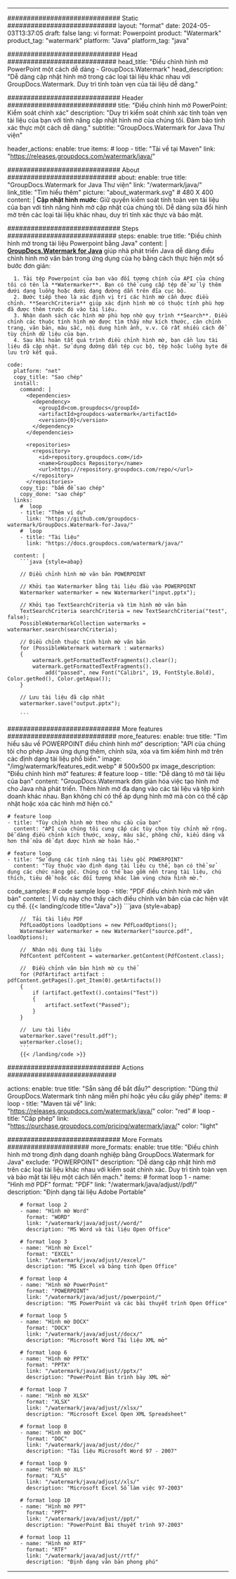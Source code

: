 
---
############################# Static ############################
layout: "format"
date:  2024-05-03T13:37:05
draft: false
lang: vi
format: Powerpoint
product: "Watermark"
product_tag: "watermark"
platform: "Java"
platform_tag: "java"

############################# Head ############################
head_title: "Điều chỉnh hình mờ PowerPoint một cách dễ dàng - GroupDocs.Watermark"
head_description: "Dễ dàng cập nhật hình mờ trong các loại tài liệu khác nhau với GroupDocs.Watermark. Duy trì tính toàn vẹn của tài liệu dễ dàng."

############################# Header ############################
title: "Điều chỉnh hình mờ PowerPoint: Kiểm soát chính xác" 
description: "Duy trì kiểm soát chính xác tính toàn vẹn tài liệu của bạn với tính năng cập nhật hình mờ của chúng tôi. Đảm bảo tính xác thực một cách dễ dàng."
subtitle: "GroupDocs.Watermark for Java Thư viện" 

header_actions:
  enable: true
  items:
    #  loop
    - title: "Tải về tại Maven"
      link: "https://releases.groupdocs.com/watermark/java/"
      
############################# About ############################
about:
    enable: true
    title: "GroupDocs.Watermark for Java Thư viện"
    link: "/watermark/java/"
    link_title: "Tìm hiểu thêm"
    picture: "about_watermark.svg" # 480 X 400
    content: |
       **Cập nhật hình mước**: Giữ quyền kiểm soát tính toàn vẹn tài liệu của bạn với tính năng hình mờ cập nhật của chúng tôi. Dễ dàng sửa đổi hình mờ trên các loại tài liệu khác nhau, duy trì tính xác thực và bảo mật.

############################# Steps ############################
steps:
    enable: true
    title: "Điều chỉnh hình mờ trong tài liệu Powerpoint bằng Java"
    content: |
      **[GroupDocs.Watermark for Java](https://products.groupdocs.com/watermark/java/)** giúp nhà phát triển Java dễ dàng điều chỉnh hình mờ văn bản trong ứng dụng của họ bằng cách thực hiện một số bước đơn giản:
      
      1. Tải tệp Powerpoint của bạn vào đối tượng chính của API của chúng tôi có tên là **Watermarker**. Bạn có thể cung cấp tệp để xử lý thêm dưới dạng luồng hoặc dưới dạng đường dẫn trên đĩa cục bộ.
      2. Bước tiếp theo là xác định vị trí các hình mờ cần được điều chỉnh. **SearchCriteria** giúp xác định hình mờ có thuộc tính phù hợp đã được thêm trước đó vào tài liệu.
      3. Nhận danh sách các hình mờ phù hợp nhờ quy trình **Search**. Điều chỉnh các thuộc tính hình mờ được tìm thấy như kích thước, căn chỉnh trang, văn bản, màu sắc, nội dung hình ảnh, v.v. Có rất nhiều cách để tùy chỉnh dữ liệu của bạn.
      4. Sau khi hoàn tất quá trình điều chỉnh hình mờ, bạn cần lưu tài liệu đã cập nhật. Sử dụng đường dẫn tệp cục bộ, tệp hoặc luồng byte để lưu trữ kết quả.
   
    code:
      platform: "net"
      copy_title: "Sao chép"
      install:
        command: |
          <dependencies>
            <dependency>
              <groupId>com.groupdocs</groupId>
              <artifactId>groupdocs-watermark</artifactId>
              <version>{0}</version>
            </dependency>
          </dependencies>

          <repositories>
            <repository>
              <id>repository.groupdocs.com</id>
              <name>GroupDocs Repository</name>
              <url>https://repository.groupdocs.com/repo/</url>
            </repository>
          </repositories>
        copy_tip: "bấm để sao chép"
        copy_done: "sao chép"
      links:
        #  loop
        - title: "Thêm ví dụ"
          link: "https://github.com/groupdocs-watermark/GroupDocs.Watermark-for-Java/"
        #  loop
        - title: "Tài liệu"
          link: "https://docs.groupdocs.com/watermark/java/"
          
      content: |
        ```java {style=abap}

        // Điều chỉnh hình mờ văn bản POWERPOINT

        // Khởi tạo Watermarker bằng tài liệu đầu vào POWERPOINT
        Watermarker watermarker = new Watermarker("input.pptx");

        // Khởi tạo TextSearchCriteria và tìm hình mờ văn bản
        TextSearchCriteria searchCriteria = new TextSearchCriteria("test", false);
        PossibleWatermarkCollection watermarks = watermarker.search(searchCriteria);
        
        // Điều chỉnh thuộc tính hình mờ văn bản
        for (PossibleWatermark watermark : watermarks)
        {
            watermark.getFormattedTextFragments().clear();
            watermark.getFormattedTextFragments().
                add("passed", new Font("Calibri", 19, FontStyle.Bold), Color.getRed(), Color.getAqua());
        }

        // Lưu tài liệu đã cập nhật
        watermarker.save("output.pptx");
        
        ```            
        
############################# More features ############################
more_features:
  enable: true
  title: "Tìm hiểu sâu về POWERPOINT điều chỉnh hình mờ"
  description: "API của chúng tôi cho phép Java ứng dụng thêm, chỉnh sửa, xóa và tìm kiếm hình mờ trên các định dạng tài liệu phổ biến."
  image: "/img/watermark/features_edit.webp" # 500x500 px
  image_description: "Điều chỉnh hình mờ"
  features:
    # feature loop
    - title: "Dễ dàng tô mờ tài liệu của bạn"
      content: "GroupDocs.Watermark đơn giản hóa việc tạo hình mờ cho Java nhà phát triển. Thêm hình mờ đa dạng vào các tài liệu và tệp kinh doanh khác nhau. Bạn không chỉ có thể áp dụng hình mờ mà còn có thể cập nhật hoặc xóa các hình mờ hiện có."

    # feature loop
    - title: "Tùy chỉnh hình mờ theo nhu cầu của bạn"
      content: "API của chúng tôi cung cấp các tùy chọn tùy chỉnh mở rộng. Dễ dàng điều chỉnh kích thước, xoay, màu sắc, phông chữ, kiểu dáng và hơn thế nữa để đạt được hình mờ hoàn hảo."

    # feature loop
    - title: "Sử dụng các tính năng tài liệu gốc POWERPOINT"
      content: "Tùy thuộc vào định dạng tài liệu cụ thể, bạn có thể sử dụng các chức năng gốc. Chúng có thể bao gồm nền trang tài liệu, chú thích, tiêu đề hoặc các đối tượng khác làm vùng chứa hình mờ."
      
  code_samples:
    # code sample loop
    - title: "PDF điều chỉnh hình mờ văn bản"
      content: |
        Ví dụ này cho thấy cách điều chỉnh văn bản của các hiện vật cụ thể.
        {{< landing/code title="Java">}}
        ```java {style=abap}
        
        //  Tải tài liệu PDF
        PdfLoadOptions loadOptions = new PdfLoadOptions();
        Watermarker watermarker = new Watermarker("source.pdf", loadOptions);

        //  Nhận nội dung tài liệu
        PdfContent pdfContent = watermarker.getContent(PdfContent.class);

        //  Điều chỉnh văn bản hình mờ cụ thể
        for (PdfArtifact artifact : pdfContent.getPages().get_Item(0).getArtifacts())
        {
            if (artifact.getText().contains("Test"))
            {
                artifact.setText("Passed");
            }
        }

        //  Lưu tài liệu
        watermarker.save("result.pdf");
        watermarker.close();
        ```
        {{< /landing/code >}}


############################# Actions ############################

actions:
  enable: true
  title: "Sẵn sàng để bắt đầu?"
  description: "Dùng thử GroupDocs.Watermark tính năng miễn phí hoặc yêu cầu giấy phép"
  items:
    #  loop
    - title: "Maven tải về"
      link: "https://releases.groupdocs.com/watermark/java/"
      color: "red"
        #  loop
    - title: "Cấp phép"
      link: "https://purchase.groupdocs.com/pricing/watermark/java/"
      color: "light"


############################# More Formats #####################
more_formats:
    enable: true
    title: "Điều chỉnh hình mờ trong định dạng doanh nghiệp bằng GroupDocs.Watermark for Java"
    exclude: "POWERPOINT"
    description: "Dễ dàng cập nhật hình mờ trên các loại tài liệu khác nhau với kiểm soát chính xác. Duy trì tính toàn vẹn và bảo mật tài liệu một cách liền mạch."
    items: 
        # format loop 1
        - name: "Hình mờ PDF"
          format: "PDF"
          link: "/watermark/java/adjust//pdf/"
          description: "Định dạng tài liệu Adobe Portable"

        # format loop 2
        - name: "Hình mờ Word"
          format: "WORD"
          link: "/watermark/java/adjust//word/"
          description: "MS Word và tài liệu Open Office"
          
        # format loop 3
        - name: "Hình mờ Excel"
          format: "EXCEL"
          link: "/watermark/java/adjust//excel/"
          description: "MS Excel và bảng tính Open Office"

        # format loop 4
        - name: "Hình mờ PowerPoint"
          format: "POWERPOINT"
          link: "/watermark/java/adjust//powerpoint/"
          description: "MS PowerPoint và các bài thuyết trình Open Office"

        # format loop 5
        - name: "Hình mờ DOCX"
          format: "DOCX"
          link: "/watermark/java/adjust//docx/"
          description: "Microsoft Word Tài liệu XML mở"
          
        # format loop 6
        - name: "Hình mờ PPTX"
          format: "PPTX"
          link: "/watermark/java/adjust//pptx/"
          description: "PowerPoint Bản trình bày XML mở"
          
        # format loop 7
        - name: "Hình mờ XLSX"
          format: "XLSX"
          link: "/watermark/java/adjust//xlsx/"
          description: "Microsoft Excel Open XML Spreadsheet"

        # format loop 8
        - name: "Hình mờ DOC"
          format: "DOC"
          link: "/watermark/java/adjust//doc/"
          description: "Tài liệu Microsoft Word 97 - 2007"

        # format loop 9
        - name: "Hình mờ XLS"
          format: "XLS"
          link: "/watermark/java/adjust//xls/"
          description: "Microsoft Excel Sổ làm việc 97-2003"

        # format loop 10
        - name: "Hình mờ PPT"
          format: "PPT"
          link: "/watermark/java/adjust//ppt/"
          description: "PowerPoint Bài thuyết trình 97-2003"

        # format loop 11
        - name: "Hình mờ RTF"
          format: "RTF"
          link: "/watermark/java/adjust//rtf/"
          description: "Định dạng văn bản phong phú"

---
